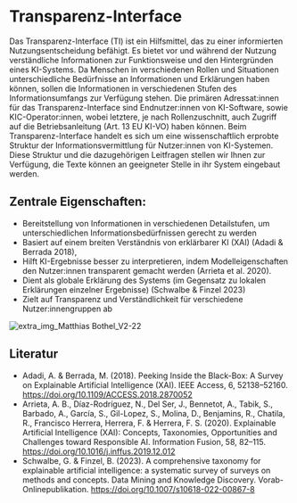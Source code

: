 # Transparenz-Interface
Das Transparenz-Interface (TI) ist ein Hilfsmittel, das zu einer informierten Nutzungsentscheidung befähigt. Es bietet vor und während der Nutzung verständliche Informationen zur Funktionsweise und den Hintergründen eines KI-Systems. Da Menschen in verschiedenen Rollen und Situationen unterschiedliche Bedürfnisse an Informationen und Erklärungen haben können, sollen die Informationen in verschiedenen Stufen des Informationsumfangs zur Verfügung stehen. Die primären Adressat:innen für das Transparenz-Interface sind Endnutzer:innen von KI-Software, sowie KIC-Operator:innen, wobei letztere, je nach Rollenzuschnitt, auch Zugriff auf die Betriebsanleitung (Art. 13 EU KI-VO) haben können.
Beim Transparenz-Interface handelt es sich um eine wissenschaftlich erprobte Struktur der Informationsvermittlung für Nutzer:innen von KI-Systemen. Diese Struktur und die dazugehörigen Leitfragen stellen wir Ihnen zur Verfügung, die Texte können an geeigneter Stelle in ihr System eingebaut werden.

## Zentrale Eigenschaften: 
- Bereitstellung von Informationen in verschiedenen Detailstufen, um unterschiedlichen Informationsbedürfnissen gerecht zu werden
- Basiert auf einem breiten Verständnis von erklärbarer KI (XAI) (Adadi & Berrada 2018),
- Hilft KI-Ergebnisse besser zu interpretieren, indem Modelleigenschaften den Nutzer:innen transparent gemacht werden (Arrieta et al. 2020).
- Dient als globale Erklärung des Systems (im Gegensatz zu lokalen Erklärungen einzelner Ergebnisse) (Schwalbe & Finzel 2023)
- Zielt auf Transparenz und Verständlichkeit für verschiedene Nutzer:innengruppen ab

![extra_img_Matthias Bothel_V2-22](https://github.com/user-attachments/assets/ad2cf8ab-afec-44fd-86df-a3267df9055f)

## Literatur
- Adadi, A. & Berrada, M. (2018). Peeking Inside the Black-Box: A Survey on Explainable Artificial Intelligence (XAI). IEEE Access, 6, 52138–52160. https://doi.org/10.1109/ACCESS.2018.2870052
- Arrieta, A. B., Díaz-Rodríguez, N., Del Ser, J., Bennetot, A., Tabik, S., Barbado, A., García, S., Gil-Lopez, S., Molina, D., Benjamins, R., Chatila, R., Francisco Herrera, Herrera, F. & Herrera, F. S. (2020). Explainable Artificial Intelligence (XAI): Concepts, Taxonomies, Opportunities and Challenges toward Responsible AI. Information Fusion, 58, 82–115. https://doi.org/10.1016/j.inffus.2019.12.012
- Schwalbe, G. & Finzel, B. (2023). A comprehensive taxonomy for explainable artificial intelligence: a systematic survey of surveys on methods and concepts. Data Mining and Knowledge Discovery. Vorab-Onlinepublikation. https://doi.org/10.1007/s10618-022-00867-8
